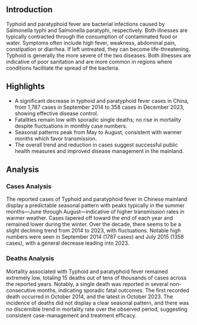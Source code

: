 ## Introduction

Typhoid and paratyphoid fever are bacterial infections caused by Salmonella typhi and Salmonella paratyphi, respectively. Both illnesses are typically contracted through the consumption of contaminated food or water. Symptoms often include high fever, weakness, abdominal pain, constipation or diarrhea. If left untreated, they can become life-threatening. Typhoid is generally the more severe of the two diseases. Both illnesses are indicative of poor sanitation and are more common in regions where conditions facilitate the spread of the bacteria.

## Highlights

- A significant decrease in typhoid and paratyphoid fever cases in China, from 1,787 cases in September 2014 to 358 cases in December 2023, showing effective disease control. <br/>
- Fatalities remain low with sporadic single deaths; no rise in mortality despite fluctuations in monthly case numbers. <br/>
- Seasonal patterns peak from May to August, consistent with warmer months which favor transmission. <br/>
- The overall trend and reduction in cases suggest successful public health measures and improved disease management in the mainland. <br/>

## Analysis

### Cases Analysis
The reported cases of Typhoid and paratyphoid fever in Chinese mainland display a predictable seasonal pattern with peaks typically in the summer months—June through August—indicative of higher transmission rates in warmer weather. Cases tapered off toward the end of each year and remained lower during the winter. Over the decade, there seems to be a slight declining trend from 2014 to 2023, with fluctuations. Notable high numbers were seen in September 2014 (1787 cases) and July 2015 (1358 cases), with a general decrease leading into 2023.

### Deaths Analysis
Mortality associated with Typhoid and paratyphoid fever remained extremely low, totaling 15 deaths out of tens of thousands of cases across the reported years. Notably, a single death was reported in several non-consecutive months, indicating sporadic fatal outcomes. The first recorded death occurred in October 2014, and the latest in October 2023. The incidence of deaths did not display a clear seasonal pattern, and there was no discernible trend in mortality rate over the observed period, suggesting consistent case-management and treatment efficacy.
